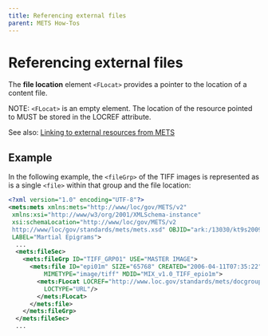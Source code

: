 ```yaml
---
title: Referencing external files
parent: METS How-Tos
---
```

# Referencing external files

The **file location** element `<FLocat>` provides a pointer to the location of a content file. 

NOTE: `<FLocat>` is an empty element. The location of the resource pointed to MUST be stored in the LOCREF attribute.

See also: [Linking to external resources from METS](locref.md)

## Example

In the following example, the `<fileGrp>` of the TIFF images is represented as is a single `<file>` within that group and the file location:

```xml
<?xml version="1.0" encoding="UTF-8"?>
<mets:mets xmlns:mets="http://www/loc/gov/METS/v2"
 xmlns:xsi="http://www/w3/org/2001/XMLSchema-instance"
 xsi:schemaLocation="http://www/loc/gov/METS/v2
 http://www/loc/gov/standards/mets/mets.xsd" OBJID="ark:/13030/kt9s2009hz"
 LABEL="Martial Epigrams">
  ...
  <mets:fileSec>
    <mets:fileGrp ID="TIFF_GRP01" USE="MASTER IMAGE">
      <mets:file ID="epi01m" SIZE="65768" CREATED="2006-04-11T07:35:22"
          MIMETYPE="image/tiff" MDID="MIX_v1.0_TIFF_epio1m">
        <mets:FLocat LOCREF="http://www.loc.gov/standards/mets/docgroup/full/01.tiff"
          LOCTYPE="URL"/>
        </mets:FLocat>
      </mets:file>
    </mets:fileGrp>
  </mets:fileSec>
  ...
```
